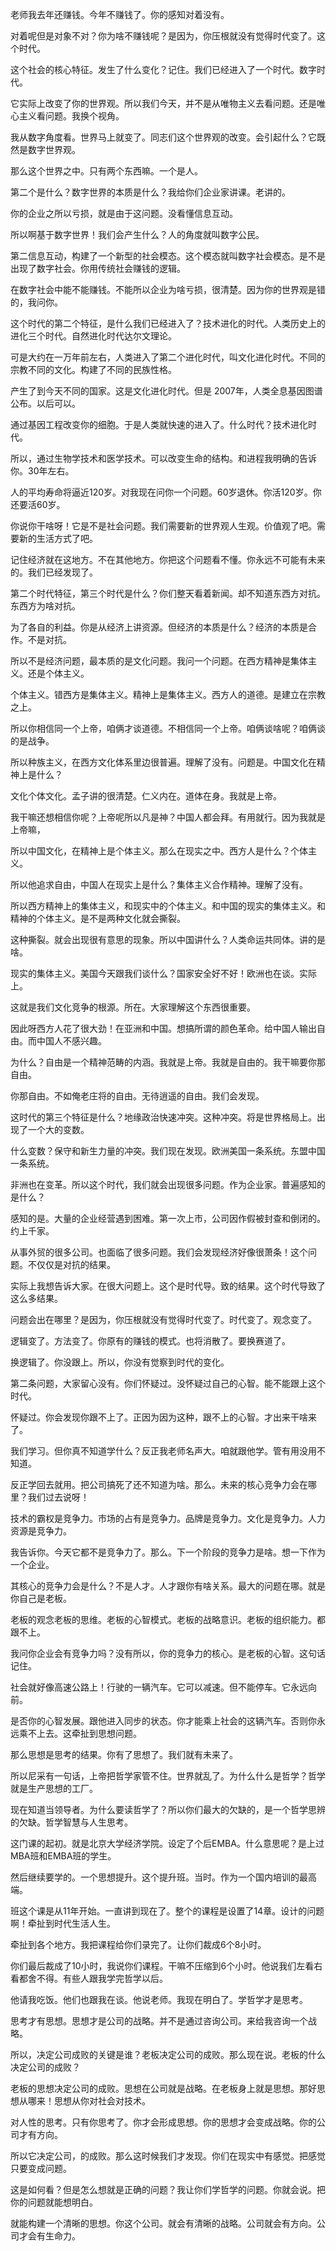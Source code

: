 老师我去年还赚钱。今年不赚钱了。你的感知对着没有。

对着呢但是对象不对？你为啥不赚钱呢？是因为，你压根就没有觉得时代变了。这个时代。

这个社会的核心特征。发生了什么变化？记住。我们已经进入了一个时代。数字时代。

它实际上改变了你的世界观。所以我们今天，并不是从唯物主义去看问题。还是唯心主义看问题。我换个视角。

我从数字角度看。世界马上就变了。同志们这个世界观的改变。会引起什么？它既然是数字世界观。

那么这个世界之中。只有两个东西嘛。一个是人。

第二个是什么？数字世界的本质是什么？我给你们企业家讲课。老讲的。

你的企业之所以亏损，就是由于这问题。没看懂信息互动。

所以啊基于数字世界！我们会产生什么？人的角度就叫数字公民。

第二信息互动，构建了一个新型的社会模态。这个模态就叫数字社会模态。是不是出现了数字社会。你用传统社会赚钱的逻辑。

在数字社会中能不能赚钱。不能所以企业为啥亏损，很清楚。因为你的世界观是错的，我问你。

这个时代的第二个特征，是什么我们已经进入了？技术进化的时代。人类历史上的进化三个时代。自然进化时代达尔文理论。

可是大约在一万年前左右，人类进入了第二个进化时代，叫文化进化时代。不同的宗教不同的文化。构建了不同的民族性格。

产生了到今天不同的国家。这是文化进化时代。但是 2007年，人类全息基因图谱公布。以后可以。

通过基因工程改变你的细胞。于是人类就快速的进入了。什么时代？技术进化时代。

所以，通过生物学技术和医学技术。可以改变生命的结构。和进程我明确的告诉你。30年左右。

人的平均寿命将逼近120岁。对我现在问你一个问题。60岁退休。你活120岁。你还要活60岁。

你说你干啥呀！它是不是社会问题。我们需要新的世界观人生观。价值观了吧。需要新的生活方式了吧。

记住经济就在这地方。不在其他地方。你把这个问题看不懂。你永远不可能有未来的。我们已经发现了。

第二个时代特征，第三个时代是什么？你们整天看着新闻。却不知道东西方对抗。东西方为啥对抗。

为了各自的利益。你是从经济上讲资源。但经济的本质是什么？经济的本质是合作。不是对抗。

所以不是经济问题，最本质的是文化问题。我问一个问题。在西方精神是集体主义。还是个体主义。

个体主义。错西方是集体主义。精神上是集体主义。西方人的道德。是建立在宗教之上。

所以你相信同一个上帝，咱俩才谈道德。不相信同一个上帝。咱俩谈啥呢？咱俩谈的是战争。

所以种族主义，在西方文化体系里边很普遍。理解了没有。问题是。中国文化在精神上是什么？

文化个体文化。孟子讲的很清楚。仁义内在。道体在身。我就是上帝。

我干嘛还想相信你呢？上帝呢所以凡是神？中国人都会拜。有用就行。因为我就是上帝嘛，

所以中国文化，在精神上是个体主义。那么在现实之中。西方人是什么？个体主义。

所以他追求自由，中国人在现实上是什么？集体主义合作精神。理解了没有。

所以西方精神上的集体主义，和现实中的个体主义。和中国的现实的集体主义。和精神的个体主义。是不是两种文化就会撕裂。

这种撕裂。就会出现很有意思的现象。所以中国讲什么？人类命运共同体。讲的是啥。

现实的集体主义。美国今天跟我们谈什么？国家安全好不好！欧洲也在谈。实际上。

这就是我们文化竞争的根源。所在。大家理解这个东西很重要。

因此呀西方人花了很大劲！在亚洲和中国。想搞所谓的颜色革命。给中国人输出自由。而中国人不感兴趣。

为什么？自由是一个精神范畴的内涵。我就是上帝。我就是自由的。我干嘛要你那自由。

你那自由。不如俺老庄将的自由。无待逍遥的自由。我们会发现。

这时代的第三个特征是什么？地缘政治快速冲突。这种冲突。将是世界格局上。出现了一个大的变数。

什么变数？保守和新生力量的冲突。我们现在发现。欧洲美国一条系统。东盟中国一条系统。

非洲也在变革。所以这个时代，我们就会出现很多问题。作为企业家。普遍感知的是什么？

感知的是。大量的企业经营遇到困难。第一次上市，公司因作假被封查和倒闭的。约上千家。

从事外贸的很多公司。也面临了很多问题。我们会发现经济好像很萧条！这个问题。不仅仅是对抗的结果。

实际上我想告诉大家。在很大问题上。这个是时代导。致的结果。这个时代导致了这么多结果。

问题会出在哪里？是因为，你压根就没有觉得时代变了。时代变了。观念变了。

逻辑变了。方法变了。你原有的赚钱的模式。也将消散了。要换赛道了。

换逻辑了。你没跟上。所以，你没有觉察到时代的变化。

第二条问题，大家留心没有。你们怀疑过。没怀疑过自己的心智。能不能跟上这个时代。

怀疑过。你会发现你跟不上了。正因为因为这种，跟不上的心智。才出来干啥来了。

我们学习。但你真不知道学什么？反正我老师名声大。咱就跟他学。管有用没用不知道。

反正学回去就用。把公司搞死了还不知道为啥。那么。未来的核心竞争力会在哪里？我们过去说呀！

技术的霸权是竞争力。市场的占有是竞争力。品牌是竞争力。文化是竞争力。人力资源是竞争力。

我告诉你。今天它都不是竞争力了。那么。下一个阶段的竞争力是啥。想一下作为一个企业。

其核心的竞争力会是什么？不是人才。人才跟你有啥关系。最大的问题在哪。就是你自己是老板。

老板的观念老板的思维。老板的心智模式。老板的战略意识。老板的组织能力。都跟不上。

我问你企业会有竞争力吗？没有所以，你的竞争力的核心。是老板的心智。这句话记住。

社会就好像高速公路上！行驶的一辆汽车。它可以减速。但不能停车。它永远向前。

是否你的心智发展。跟他进入同步的状态。你才能乘上社会的这辆汽车。否则你永远乘不上去。这牵扯到思想问题。

那么思想是思考的结果。你有了思想了。我们就有未来了。

所以尼采有一句话，上帝把哲学家管不住。世界就乱了。为什么什么是哲学？哲学就是生产思想的工厂。

现在知道当领导者。为什么要读哲学了？所以你们最大的欠缺的，是一个哲学思辨的欠缺。哲学智慧与人生思考。

这门课的起初。就是北京大学经济学院。设定了个后EMBA。什么意思呢？是上过MBA班和EMBA班的学生。

然后继续要学的。一个思想提升。这个提升班。当时。作为一个国内培训的最高端。

班这个课是从11年开始。一直讲到现在了。整个的课程是设置了14章。设计的问题啊！牵扯到时代生活人生。

牵扯到各个地方。我把课程给你们录完了。让你们裁成6个8小时。

你们最后裁成了10小时，我说你们课程。干嘛不压缩到6个小时。他说我们左看右看都舍不得。有些人跟我学完哲学以后。

他请我吃饭。他们也跟我在谈。他说老师。我现在明白了。学哲学才是思考。

思考才有思想。思想才是公司的战略。并不是通过咨询公司。来给我咨询一个战略。

所以，决定公司成败的关键是谁？老板决定公司的成败。那么现在说。老板的什么决定公司的成败？

老板的思想决定公司的成败。思想在公司就是战略。在老板身上就是思想。那好思想从哪来！思想从你对社会对技术。

对人性的思考。只有你思考了。你才会形成思想。你的思想才会变成战略。你的公司才有方向。

所以它决定公司，的成败。那么这时候我们才发现。你们在现实中有感觉。把感觉只要变成问题。

这是如何看？但是怎么想就是正确的问题？我让你们学哲学的问题。你就会说。把你的问题就能想明白。

就能构建一个清晰的思想。你这个公司。就会有清晰的战略。公司就会有方向。公司才会有生命力。